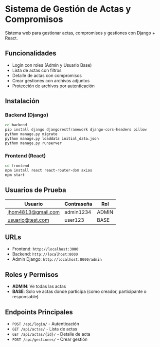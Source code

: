 # Sistema de Gestión de Actas y Compromisos

Sistema web para gestionar actas, compromisos y gestiones con Django + React.

##  Funcionalidades

- Login con roles (Admin y Usuario Base)
- Lista de actas con filtros
- Detalle de actas con compromisos
- Crear gestiones con archivos adjuntos
- Protección de archivos por autenticación

##  Instalación

### Backend (Django)
```bash
cd backend
pip install django djangorestframework django-cors-headers pillow
python manage.py migrate
python manage.py loaddata initial_data.json
python manage.py runserver
```

### Frontend (React)
```bash
cd frontend
npm install react react-router-dom axios
npm start
```

##  Usuarios de Prueba

| Usuario | Contraseña | Rol |
|---------|------------|-----|
| jhom4813@gmail.com | admin1234 | ADMIN |
| usuario@test.com | user123 | BASE |

##  URLs

- Frontend: `http://localhost:3000`
- Backend: `http://localhost:8000`
- Admin Django: `http://localhost:8000/admin`


## Roles y Permisos

- **ADMIN**: Ve todas las actas
- **BASE**: Solo ve actas donde participa (como creador, participante o responsable)

##  Endpoints Principales

- `POST /api/login/` - Autenticación
- `GET /api/actas/` - Lista de actas
- `GET /api/actas/{id}/` - Detalle de acta
- `POST /api/gestiones/` - Crear gestión
